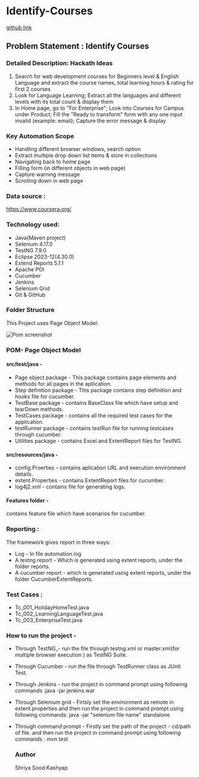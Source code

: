 # Identify-Courses #
[github link](https://github.com/a-shreya-sood/Identify-Courses.git)
## Problem Statement : Identify Courses ###

### Detailed Description: Hackath Ideas ###

1. Search for web development courses for Beginners level & English Language and extract the course names, total learning hours & rating for first 2 courses
2. Look for Language Learning; Extract all the languages and different levels with its total count & display them
3. In Home page, go to "For Enterprise"; Look into Courses for Campus under Product; Fill the  "Ready to transform" form with any one input invalid (example: email); Capture the error message & display

   
### Key Automation Scope ###

* Handling different browser windows, search option
* Extract multiple drop down list items & store in collections
* Navigating back to home page
* Filling form (in different objects in web page)
* Capture warning message
* Scrolling down in web page


###  Data source :  ###
https://www.coursera.org/

### Technology used: ###
* Java(Maven project)
* Selenium 4.17.0
* TestNG 7.9.0
* Eclipse 2023-12(4.30.0)
* Extend Reports 5.1.1
* Apache POI
* Cucumber
* Jenkins
* Selenium Grid
* Git & GitHub

### Folder Structure ###
This Project uses Page Object Model:

![Pom screenshot](https://github.com/a-shreya-sood/Identify-Courses/assets/96197352/916a5f03-db54-4614-bddd-4480525b2ceb)

### POM- Page Object Model ###
#### src/test/java - ###
*  Page object package - This package contains page elements and methods for all pages in the apllication.
*  Step definition package - This package contains step definition and hooks file for cucumber.
*  TestBase package - contains BaseClass file which have setup and tearDown methods.
*  TestCases package - contains all the required test cases for the application.
*  testRunner package - contains testRun file for running testcases through cucumber.
*  Utilities package - contains Excel and ExtentReport files for TestNG.

#### src/resources/java -
* config.Proerties - contains aplication URL and execution environment details.
* extent.Properties - contains  ExtentReport files for cucumber.
*  log4j2.xml - contains file for generating logs.

#### Features folder - ###
 contains feature file which have scenarios for cucumber. 

### Reporting : ###
The framework gives report in three ways:
* Log - In file automation.log
* A testng report - Which is generated using extent reports, under the folder reports.
* A cucumber report - which is generated using extent reports, under the folder CucumberExtentReports.
 
### Test Cases : ###
* Tc_001_HolidayHomeTest.java
* Tc_002_LearningLanguageTest.java
* Tc_003_EnterpriseTest.java

### How to run the project - ###
* Through TestNG_- run the file through testng.xml or master.xml(for multiple browser execution ) as TestNG Suite.
* Through Cucumber - run the file through TestRunner class as JUnit Test.
* Through Jenkins -
   run the project in command prompt using following commands :java -jar jenkins.war
* Through Selenium grid -
  Firtsly set the environment as remote in extent.properties 
  and then run the project in command prompt using following commands: java -jar "selenium file name" standalone
* Through command prompt -
  Firstly set the path of the project - cd/path of file.
  and then run the project in command prompt using following commands : mvn test


  ### Author ###
  Shriya Sood Kashyap
